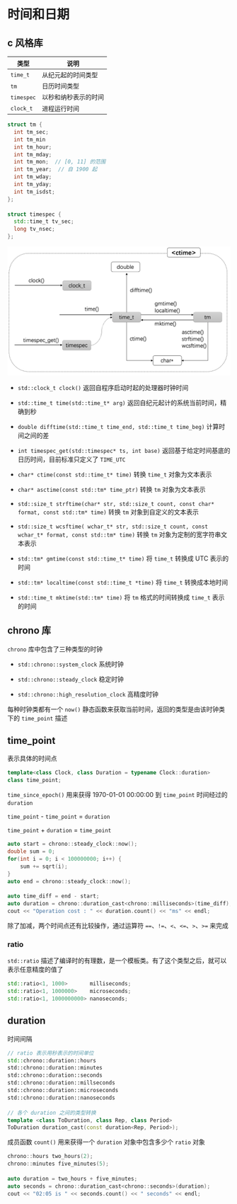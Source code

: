 # 时间和日期

## c 风格库

|类型|说明
|-|-|
`time_t`|从纪元起的时间类型
`tm`|日历时间类型
`timespec`|以秒和纳秒表示的时间
`clock_t`|进程运行时间

```cpp
struct tm {
  int tm_sec;
  int tm_min
  int tm_hour;
  int tm_mday;
  int tm_mon;  // [0, 11] 的范围
  int tm_year;  // 自 1900 起
  int tm_wday;
  int tm_yday;
  int tm_isdst;
};

struct timespec {
  std::time_t tv_sec;
  long tv_nsec;
};
```

![01](时间和日期.assets/01.png)

- `std::clock_t clock()` 返回自程序启动时起的处理器时钟时间

- `std::time_t time(std::time_t* arg)` 返回自纪元起计的系统当前时间，精确到秒

- `double difftime(std::time_t time_end, std::time_t time_beg)`	计算时间之间的差

- `int timespec_get(std::timespec* ts, int base)` 返回基于给定时间基底的日历时间，目前标准只定义了 `TIME_UTC`

- `char* ctime(const std::time_t* time)` 转换 `time_t` 对象为文本表示

- `char* asctime(const std::tm* time_ptr)` 转换 `tm` 对象为文本表示

- `std::size_t strftime(char* str, std::size_t count, const char* format, const std::tm* time)`	转换 `tm` 对象到自定义的文本表示

- `std::size_t wcsftime( wchar_t* str, std::size_t count, const wchar_t* format, const std::tm* time)` 转换 `tm` 对象为定制的宽字符串文本表示

- `std::tm* gmtime(const std::time_t* time)` 将 `time_t` 转换成 UTC 表示的时间

- `std::tm* localtime(const std::time_t *time)`	将 `time_t` 转换成本地时间

- `std::time_t mktime(std::tm* time)`	将 `tm` 格式的时间转换成 `time_t` 表示的时间

## chrono 库

`chrono` 库中包含了三种类型的时钟

- `std::chrono::system_clock` 系统时钟

- `std::chrono::steady_clock` 稳定时钟

- `std::chrono::high_resolution_clock` 高精度时钟

每种时钟类都有一个 `now()` 静态函数来获取当前时间，返回的类型是由该时钟类下的 `time_point` 描述

## time_point

表示具体的时间点

```cpp
template<class Clock, class Duration = typename Clock::duration>
class time_point;
```

`time_since_epoch()` 用来获得 1970-01-01 00:00:00 到 `time_point` 时间经过的 `duration`

`time_point` - `time_point` = `duration`

`time_point` + `duration` = `time_point`

```cpp
auto start = chrono::steady_clock::now();
double sum = 0;
for(int i = 0; i < 100000000; i++) {
    sum += sqrt(i);
}
auto end = chrono::steady_clock::now();

auto time_diff = end - start;
auto duration = chrono::duration_cast<chrono::milliseconds>(time_diff);
cout << "Operation cost : " << duration.count() << "ms" << endl;
```

除了加减，两个时间点还有比较操作，通过运算符 `==`、`!=`、`<`、`<=`、`>`、`>=` 来完成

### ratio

`std::ratio` 描述了编译时的有理数，是一个模板类。有了这个类型之后，就可以表示任意精度的值了

```cpp
std::ratio<1, 1000>       milliseconds;
std::ratio<1, 1000000>    microseconds;
std::ratio<1, 1000000000> nanoseconds;
```

## duration

时间间隔

```cpp
// ratio 表示用秒表示的时间单位
std::chrono::duration::hours
std::chrono::duration::minutes
std::chrono::duration::seconds
std::chrono::duration::millseconds
std::chrono::duration::microseconds
std::chrono::duration::nanoseconds

// 各个 duration 之间的类型转换
template <class ToDuration, class Rep, class Period>
ToDuration duration_cast(const duration<Rep, Period>);
```

成员函数 `count()` 用来获得一个 `duration` 对象中包含多少个 `ratio` 对象

```cpp
chrono::hours two_hours(2);
chrono::minutes five_minutes(5);

auto duration = two_hours + five_minutes;
auto seconds = chrono::duration_cast<chrono::seconds>(duration);
cout << "02:05 is " << seconds.count() << " seconds" << endl;
```